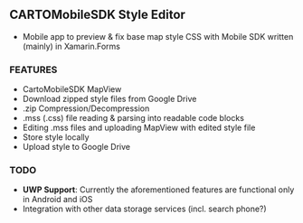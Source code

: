 ## CARTOMobileSDK Style Editor

* Mobile app to preview & fix base map style CSS with Mobile SDK written (mainly) in Xamarin.Forms

### FEATURES

* CartoMobileSDK MapView
* Download zipped style files from Google Drive
* .zip Compression/Decompression
* .mss (.css) file reading & parsing into readable code blocks
* Editing .mss files and uploading MapView with edited style file
* Store style locally
* Upload style to Google Drive

### TODO

* **UWP Support**: Currently the aforementioned features are functional only in Android and iOS
* Integration with other data storage services (incl. search phone?)